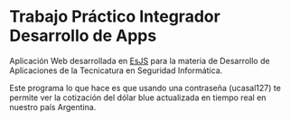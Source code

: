 # Trabajo Práctico Integrador Desarrollo de Apps

Aplicación Web desarrollada en [EsJS](https://esjs.dev/) para la materia de Desarrollo de Aplicaciones de la Tecnicatura en Seguridad Informática.

Este programa lo que hace es que usando una contraseña (ucasal127) te permite ver la cotización del dólar blue actualizada en tiempo real en nuestro país Argentina.
